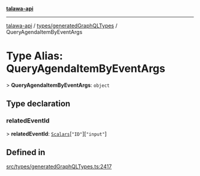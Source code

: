 [**talawa-api**](../../../README.md)

***

[talawa-api](../../../modules.md) / [types/generatedGraphQLTypes](../README.md) / QueryAgendaItemByEventArgs

# Type Alias: QueryAgendaItemByEventArgs

\> **QueryAgendaItemByEventArgs**: `object`

## Type declaration

### relatedEventId

\> **relatedEventId**: [`Scalars`](Scalars.md)\[`"ID"`\]\[`"input"`\]

## Defined in

[src/types/generatedGraphQLTypes.ts:2417](https://github.com/PalisadoesFoundation/talawa-api/blob/6bd0fecc1032af2aa70d925c85724d9fec2350f9/src/types/generatedGraphQLTypes.ts#L2417)
